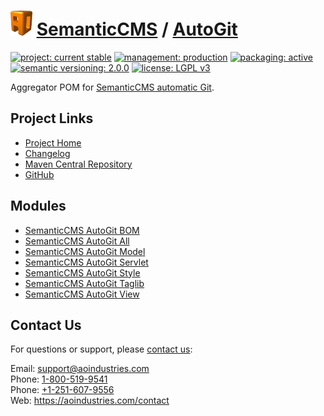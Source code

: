 # [<img src="ao-logo.png" alt="AO Logo" width="35" height="40">](https://github.com/aoindustries) [SemanticCMS](https://github.com/aoindustries/semanticcms) / [AutoGit](https://github.com/aoindustries/semanticcms-autogit)

[![project: current stable](https://semanticcms.com/ao-badges/project-current-stable.svg)](https://aoindustries.com/life-cycle#project-current-stable)
[![management: production](https://semanticcms.com/ao-badges/management-production.svg)](https://aoindustries.com/life-cycle#management-production)
[![packaging: active](https://semanticcms.com/ao-badges/packaging-active.svg)](https://aoindustries.com/life-cycle#packaging-active)  
[![semantic versioning: 2.0.0](https://semanticcms.com/ao-badges/semver-2.0.0.svg)](http://semver.org/spec/v2.0.0.html)
[![license: LGPL v3](https://semanticcms.com/ao-badges/license-lgpl-3.0.svg)](https://www.gnu.org/licenses/lgpl-3.0)

Aggregator POM for [SemanticCMS automatic Git](https://github.com/aoindustries/semanticcms-autogit).

## Project Links
* [Project Home](https://semanticcms.com/autogit/)
* [Changelog](https://semanticcms.com/autogit/changelog)
* [Maven Central Repository](https://search.maven.org/artifact/com.semanticcms/semanticcms-autogit)
* [GitHub](https://github.com/aoindustries/semanticcms-autogit)

## Modules
* [SemanticCMS AutoGit BOM](https://github.com/aoindustries/semanticcms-autogit-bom)
* [SemanticCMS AutoGit All](https://github.com/aoindustries/semanticcms-autogit-all)
* [SemanticCMS AutoGit Model](https://github.com/aoindustries/semanticcms-autogit-model)
* [SemanticCMS AutoGit Servlet](https://github.com/aoindustries/semanticcms-autogit-servlet)
* [SemanticCMS AutoGit Style](https://github.com/aoindustries/semanticcms-autogit-style)
* [SemanticCMS AutoGit Taglib](https://github.com/aoindustries/semanticcms-autogit-taglib)
* [SemanticCMS AutoGit View](https://github.com/aoindustries/semanticcms-autogit-view)

## Contact Us
For questions or support, please [contact us](https://aoindustries.com/contact):

Email: [support@aoindustries.com](mailto:support@aoindustries.com)  
Phone: [1-800-519-9541](tel:1-800-519-9541)  
Phone: [+1-251-607-9556](tel:+1-251-607-9556)  
Web: https://aoindustries.com/contact
